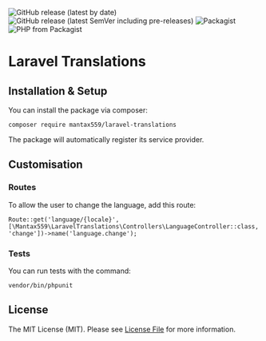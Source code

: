 ![GitHub release (latest by date)](https://img.shields.io/github/v/release/mantax559/laravel-translations?label=latest&style=flat-square)
![GitHub release (latest SemVer including pre-releases)](https://img.shields.io/github/v/release/mantax559/laravel-translations?include_prereleases&label=pre-release&style=flat-square)
![Packagist](https://img.shields.io/packagist/l/mantax559/laravel-translations?style=flat-square)
![PHP from Packagist](https://img.shields.io/packagist/php-v/mantax559/laravel-translations?style=flat-square)
# Laravel Translations
## Installation & Setup
You can install the package via composer:

    composer require mantax559/laravel-translations

The package will automatically register its service provider.

## Customisation

### Routes

To allow the user to change the language, add this route:

    Route::get('language/{locale}', [\Mantax559\LaravelTranslations\Controllers\LanguageController::class, 'change'])->name('language.change');

### Tests
You can run tests with the command:

    vendor/bin/phpunit

## License

The MIT License (MIT). Please see [License File](LICENSE) for more information.
